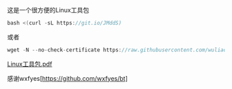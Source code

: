 这是一个很方便的Linux工具包

```go
bash <(curl -sL https://git.io/JMddS)
```
或者
```go
wget -N --no-check-certificate https://raw.githubusercontent.com/wuliao1223/kjjb/main/kjjb.sh && bash kjjb.sh
```

[Linux工具包.pdf](https://github.com/wuliao1223/kjjb/files/7801662/Linux.pdf)


感谢wxfyes[https://github.com/wxfyes/bt]
